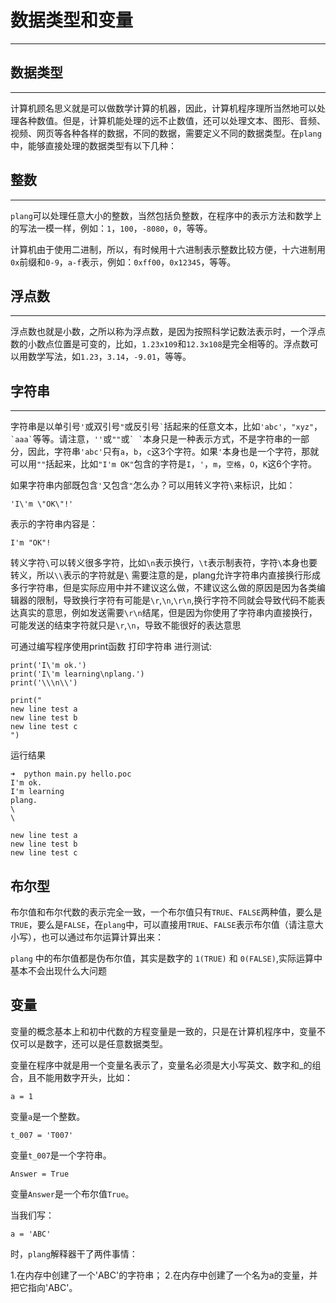 # 数据类型和变量
---

## 数据类型
---
计算机顾名思义就是可以做数学计算的机器，因此，计算机程序理所当然地可以处理各种数值。但是，计算机能处理的远不止数值，还可以处理文本、图形、音频、视频、网页等各种各样的数据，不同的数据，需要定义不同的数据类型。在`plang`中，能够直接处理的数据类型有以下几种：

## 整数
---
`plang`可以处理任意大小的整数，当然包括负整数，在程序中的表示方法和数学上的写法一模一样，例如：`1`，`100`，`-8080`，`0`，等等。

计算机由于使用二进制，所以，有时候用十六进制表示整数比较方便，十六进制用`0x`前缀和`0-9`，`a-f`表示，例如：`0xff00`，`0x12345`，等等。


## 浮点数
---
浮点数也就是小数，之所以称为浮点数，是因为按照科学记数法表示时，一个浮点数的小数点位置是可变的，比如，`1.23x109`和`12.3x108`是完全相等的。浮点数可以用数学写法，如`1.23`，`3.14`，`-9.01`，等等。

## 字符串
---
字符串是以单引号`'`或双引号`"`或反引号`` ` ``括起来的任意文本，比如`'abc'`，`"xyz"`，`` `aaa` ``等等。请注意，`''`或`""`或`` ` ` ``本身只是一种表示方式，不是字符串的一部分，因此，字符串`'abc'`只有`a`，`b`，`c`这3个字符。如果`'`本身也是一个字符，那就可以用`""`括起来，比如`"I'm OK"`包含的字符是`I`，`'`，`m`，`空格`，`O`，`K`这6个字符。

如果字符串内部既包含`'`又包含`"`怎么办？可以用转义字符`\`来标识，比如：
```
'I\'m \"OK\"!'
```
表示的字符串内容是：
```
I'm "OK"!
```

转义字符`\`可以转义很多字符，比如`\n`表示换行，`\t`表示制表符，字符`\`本身也要转义，所以`\\`表示的字符就是`\`
需要注意的是，plang允许字符串内直接换行形成多行字符串，但是实际应用中并不建议这么做，不建议这么做的原因是因为各类编辑器的限制，导致换行字符有可能是`\r`,`\n`,`\r\n`,换行字符不同就会导致代码不能表达真实的意思，例如发送需要`\r\n`结尾，但是因为你使用了字符串内直接换行，可能发送的结束字符就只是`\r`,`\n`，导致不能很好的表达意思

可通过编写程序使用print函数 打印字符串 进行测试:
```
print('I\'m ok.')
print('I\'m learning\nplang.')
print('\\\n\\')

print("
new line test a
new line test b
new line test c
")
```

运行结果
```
➜  python main.py hello.poc
I'm ok.
I'm learning
plang.
\
\

new line test a
new line test b
new line test c

```

## 布尔型

布尔值和布尔代数的表示完全一致，一个布尔值只有`TRUE`、`FALSE`两种值，要么是`TRUE`，要么是`FALSE`，在`plang`中，可以直接用`TRUE`、`FALSE`表示布尔值（请注意大小写），也可以通过布尔运算计算出来：

`plang` 中的布尔值都是伪布尔值，其实是数字的 `1(TRUE)` 和 `0(FALSE)`,实际运算中基本不会出现什么大问题


## 变量

变量的概念基本上和初中代数的方程变量是一致的，只是在计算机程序中，变量不仅可以是数字，还可以是任意数据类型。

变量在程序中就是用一个变量名表示了，变量名必须是大小写英文、数字和_的组合，且不能用数字开头，比如：
```
a = 1
```
变量`a`是一个整数。
```
t_007 = 'T007'
```
变量`t_007`是一个字符串。
```
Answer = True
```
变量`Answer`是一个布尔值`True`。

当我们写：
```
a = 'ABC'
```
时，`plang`解释器干了两件事情：

  1.在内存中创建了一个'ABC'的字符串；
  2.在内存中创建了一个名为a的变量，并把它指向'ABC'。
